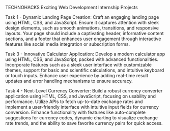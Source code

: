 TECHNOHACKS
Exciting Web Development Internship Projects

Task 1 - Dynamic Landing Page Creation: Craft an engaging landing page using HTML, CSS, and JavaScript. Ensure it captures attention with sleek design elements, such as smooth animations, transitions, and responsive layouts. Your page should include a captivating header, informative content sections, and a footer that enhances user engagement through interactive features like social media integration or subscription forms.

Task 3 - Innovative Calculator Application: Develop a modern calculator app using HTML, CSS, and JavaScript, packed with advanced functionalities. Incorporate features such as a sleek user interface with customizable themes, support for basic and scientific calculations, and intuitive keyboard or touch inputs. Enhance user experience by adding real-time result updates and error handling mechanisms to ensure accuracy.

Task 4 - Next-Level Currency Converter: Build a robust currency converter application using HTML, CSS, and JavaScript, focusing on usability and performance. Utilize APIs to fetch up-to-date exchange rates and implement a user-friendly interface with intuitive input fields for currency conversion. Enhance functionality with features like auto-complete suggestions for currency codes, dynamic charting to visualize exchange rate trends, and the ability to save favorite currency pairs for quick access.